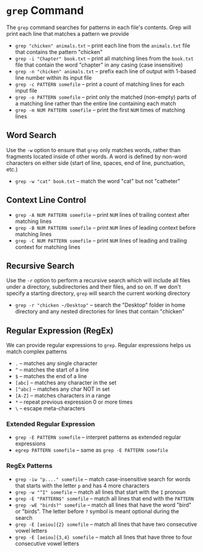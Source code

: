 # `grep` Command

The `grep` command searches for patterns in each file's contents. Grep will print each line that matches a pattern we provide

- `grep "chicken" animals.txt` – print each line from the `animals.txt` file that contains the pattern "chicken"
- `grep -i "Chapter" book.txt` – print all matching lines from the `book.txt` file that contain the word "chapter" in any casing (case insensitive)
- `grep -n "chicken" animals.txt` – prefix each line of output with 1-based line number within its input file
- `grep -c PATTERN somefile` – print a count of matching lines for each input file
- `grep -o PATTERN somefile` – print only the matched (non-empty) parts of a matching line rather than the entire line containing each match
- `grep -m NUM PATTERN somefile` – print the first `NUM` times of matching lines

## Word Search

Use the `-w` option to ensure that `grep` only matches words, rather than fragments located inside of other words. A word is defined by non-word characters on either side (start of line, spaces, end of line, punctuation, etc.)

- `grep -w "cat" book.txt` – match the word "cat" but not "catheter"

## Context Line Control

- `grep -A NUM PATTERN somefile` – print `NUM` lines of trailing context after matching lines
- `grep -B NUM PATTERN somefile` – print `NUM` lines of leading context before matching lines
- `grep -C NUM PATTERN somefile` – print `NUM` lines of leading and trailing context for matching lines

## Recursive Search

Use the `-r` option to perform a recursive search which will include all files under a directory, subdirectories and their files, and so on. If we don't specify a starting directory, `grep` will search the current working directory

- `grep -r "chicken ~/Desktop"` – search the "Desktop" folder in home directory and any nested directories for lines that contain "chicken"

## Regular Expression (RegEx)

We can provide regular expressions to `grep`. Regular expressions helps us match complex patterns

- `.` – matches any single character
- `^` – matches the start of a line
- `$` – matches the end of a line
- `[abc]` – matches any character in the set
- `[^abc]` – matches any char NOT in set
- `[A-Z]` – matches characters in a range
- `*` – repeat previous expression 0 or more times
- `\` – escape meta-characters

### Extended Regular Expression

- `grep -E PATTERN somefile` – interpret patterns as extended regular expressions
- `egrep PATTERN somefile` – same as `grep -E PATTERN somefile`

### RegEx Patterns

- `grep -iw "p...." somefile` – match case-insensitive search for words that starts with the letter `p` and has 4 more characters
- `grep -w "^I" somefile` – match all lines that start with the `I` pronoun
- `grep -E "PATTERN$" somefile` – match all lines that end with the `PATTERN`
- `grep -wE "birds?" somefile` – match all lines that have the word "bird" or "birds". The letter before `?` symbol is meant optional during the search
- `grep -E [aeiou]{2} somefile` – match all lines that have two consecutive vowel letters
- `grep -E [aeiou]{3,4} somefile` – match all lines that have three to four consecutive vowel letters
